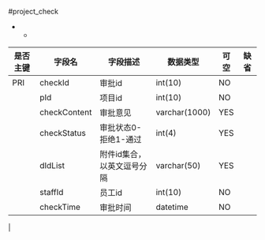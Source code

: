 #project_check
* -
 
|是否主键	|字段名	|字段描述	|数据类型	|可空	|缺省	|
| --------|-----|-----|-----|-----|-----|
|PRI|checkId|审批id|int(10)|NO||
||pId|项目id|int(10)|NO||
||checkContent|审批意见|varchar(1000)|YES||
||checkStatus|审批状态0-拒绝1-通过|int(4)|YES||
||dIdList|附件id集合，以英文逗号分隔|varchar(50)|YES||
||staffId|员工id|int(10)|NO||
||checkTime|审批时间|datetime|NO||
|
